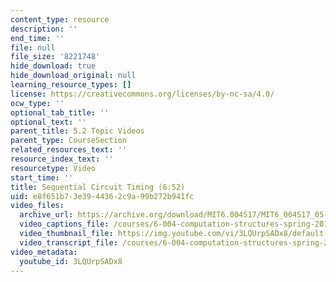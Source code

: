 ```yaml
---
content_type: resource
description: ''
end_time: ''
file: null
file_size: '8221748'
hide_download: true
hide_download_original: null
learning_resource_types: []
license: https://creativecommons.org/licenses/by-nc-sa/4.0/
ocw_type: ''
optional_tab_title: ''
optional_text: ''
parent_title: 5.2 Topic Videos
parent_type: CourseSection
related_resources_text: ''
resource_index_text: ''
resourcetype: Video
start_time: ''
title: Sequential Circuit Timing (6:52)
uid: e8f651b7-3e39-4436-2c9a-99b272b941fc
video_files:
  archive_url: https://archive.org/download/MIT6.004S17/MIT6_004S17_05-02-05_300k.mp4
  video_captions_file: /courses/6-004-computation-structures-spring-2017/9e82522b5c465a18aa71ad9b10144c02_3LQUrpSADx8.vtt
  video_thumbnail_file: https://img.youtube.com/vi/3LQUrpSADx8/default.jpg
  video_transcript_file: /courses/6-004-computation-structures-spring-2017/79b6a9016bb4e06e46a07b4b00510689_3LQUrpSADx8.pdf
video_metadata:
  youtube_id: 3LQUrpSADx8
---
```

